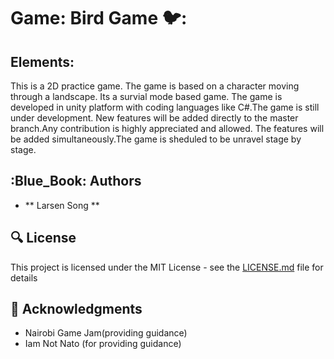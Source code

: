 # Game: Bird Game 🐦:


## **Elements:**

This is a 2D practice game. The game is based on a character moving through a landscape. Its a survial  mode based game.
The game is developed in unity platform with coding languages like C#.The  game is still under development. 
New features will be added directly to the master branch.Any contribution is highly appreciated and allowed.
The features will be added simultaneously.The  game is sheduled to be unravel stage by stage.




## :Blue_Book: Authors
* ** Larsen Song ** 

## :mag: License

This project is licensed under the MIT License - see the [LICENSE.md](https://github.com/larsensong/Bird_game/blob/master/LICENSE.md) file for details



## :mega: Acknowledgments

* Nairobi Game Jam(providing guidance)
* Iam Not Nato (for providing guidance)

